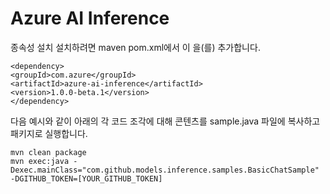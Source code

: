 # Azure AI Inference

종속성 설치
설치하려면 maven pom.xml에서 이 을(를) 추가합니다.
```
<dependency>
<groupId>com.azure</groupId>
<artifactId>azure-ai-inference</artifactId>
<version>1.0.0-beta.1</version>
</dependency>
```
다음 예시와 같이 아래의 각 코드 조각에 대해 콘텐츠를 sample.java 파일에 복사하고 패키지로 실행합니다.
```
mvn clean package
mvn exec:java -Dexec.mainClass="com.github.models.inference.samples.BasicChatSample" -DGITHUB_TOKEN=[YOUR_GITHUB_TOKEN]
```

